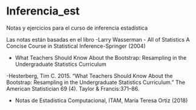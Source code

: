 # Inferencia_est
Notas y ejercicios para el curso de inferencia estadística 


Las notas están basadas en el libro 
-Larry Wasserman - All of Statistics A Concise Course in Statistical Inference-Springer (2004)

- What Teachers Should Know About the Bootstrap: Resampling in the Undergraduate Statistics Curriculum

-Hesterberg, Tim C. 2015. “What Teachers Should Know About the Bootstrap: Resampling in the Undergraduate Statistics Curriculum.” The American Statistician 69 (4). Taylor & Francis:371–86. 

- Notas de Estadística Computacional, ITAM, María Teresa Ortiz (2018)